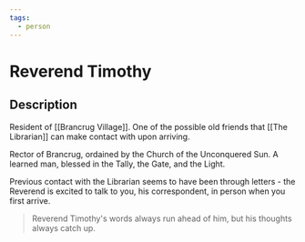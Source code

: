 ```yaml
---
tags:
  - person
---
```


# Reverend Timothy

## Description

Resident of [[Brancrug Village]]. One of the possible old friends that [[The Librarian]] can make contact with upon arriving. 

Rector of Brancrug, ordained by the Church of the Unconquered Sun. A learned man, blessed in the Tally, the Gate, and the Light. 

Previous contact with the Librarian seems to have been through letters - the Reverend is excited to talk to you, his correspondent, in person when you first arrive. 

> Reverend Timothy's words always run ahead of him, but his thoughts always catch up.